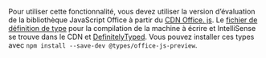Pour utiliser cette fonctionnalité, vous devez utiliser la version d’évaluation de la bibliothèque JavaScript Office à partir du [CDN Office. js](https://appsforoffice.microsoft.com/lib/beta/hosted/office.js). Le [fichier de définition de type](https://appsforoffice.microsoft.com/lib/beta/hosted/office.d.ts) pour la compilation de la machine à écrire et IntelliSense se trouve dans le CDN et [DefinitelyTyped](https://raw.githubusercontent.com/DefinitelyTyped/DefinitelyTyped/master/types/office-js-preview/index.d.ts). Vous pouvez installer ces types avec `npm install --save-dev @types/office-js-preview`.